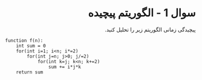 <div dir="rtl">

# سوال 1 - الگوریتم پیچیده

پیچیدگی زمانی الگوریتم زیر را تحلیل کنید.


<div dir="ltr">
    
```
function f(n):
    int sum = 0
    for(int i=1; i<n; i*=2)
        for(int j=n; j>0; j/=2)
            for(int k=j; k<n; k+=2)
                sum += i*j*k
    return sum
```
</div>

</div>
